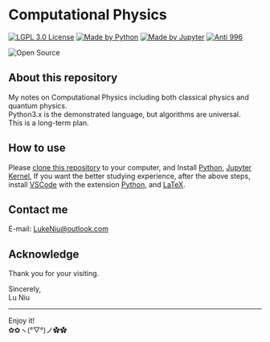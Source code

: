 # Computational Physics

[![LGPL 3.0 License](https://github.com/ConAntares/Temples/blob/master/Attachments/LicenseLGPL3.0.svg)](https://www.gnu.org/licenses/lgpl-3.0)
[![Made by Python](https://github.com/ConAntares/Temples/blob/master/Attachments/MadebyPython.svg)](https://www.python.org/)
[![Made by Jupyter](https://github.com/ConAntares/Temples/blob/master/Attachments/MadebyJupyter.svg)](https://jupyter.org/)
[![Anti 996](https://github.com/ConAntares/Temples/blob/master/Attachments/LinkNPL.svg)](https://996.icu)

![Open Source](https://github.com/ConAntares/Temples/blob/master/Attachments/OpenSource.svg)

## About this repository

My notes on Computational Physics including both classical physics and quantum physics.  
Python3.x is the demonstrated language, but algorithms are universal.  
This is a long-term plan.

## How to use

Please [clone this repository](https://github.com/Photonico/USyd_CMP.git) to your computer, and Install [Python](https://www.python.org/), [Jupyter Kernel](https://jupyter.org/), If you want the better studying experience, after the above steps, install [VSCode](https://code.visualstudio.com/) with the extension [Python](https://marketplace.visualstudio.com/items?itemName=ms-python.python), and [LaTeX](https://www.latex-project.org/).

## Contact me

E-mail: LukeNiu@outlook.com  

## Acknowledge

Thank you for your visiting.

Sincerely,  
Lu Niu

---
Enjoy it!  
✿✿ヽ(°▽°)ノ✿✿

